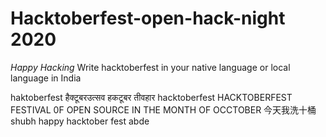 # Hacktoberfest-open-hack-night 2020
*Happy Hacking*
Write hacktoberfest in your native language or local language in India


haktoberfest
हैक्टूबरउत्सव
हकटूबर तीवहार 
hacktoberfest
HACKTOBERFEST FESTIVAL 0F OPEN SOURCE IN THE MONTH OF OCCTOBER
今天我洗十桶
shubh happy hacktober fest
abde
